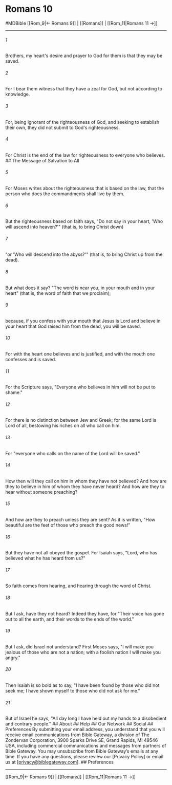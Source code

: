 # Romans 10
#MDBible
[[Rom_9|← Romans 9]] | [[Romans]] | [[Rom_11|Romans 11 →]]

***






###### 1 


Brothers, my heart's desire and prayer to God for them is that they may be saved. 





###### 2 


For I bear them witness that they have a zeal for God, but not according to knowledge. 





###### 3 


For, being ignorant of the righteousness of God, and seeking to establish their own, they did not submit to God's righteousness. 





###### 4 


For Christ is the end of the law for righteousness to everyone who believes. ## The Message of Salvation to All 





###### 5 


For Moses writes about the righteousness that is based on the law, that the person who does the commandments shall live by them. 





###### 6 


But the righteousness based on faith says, "Do not say in your heart, 'Who will ascend into heaven?'" (that is, to bring Christ down) 





###### 7 


"or 'Who will descend into the abyss?'" (that is, to bring Christ up from the dead). 





###### 8 


But what does it say? "The word is near you, in your mouth and in your heart" (that is, the word of faith that we proclaim); 





###### 9 


because, if you confess with your mouth that Jesus is Lord and believe in your heart that God raised him from the dead, you will be saved. 





###### 10 


For with the heart one believes and is justified, and with the mouth one confesses and is saved. 





###### 11 


For the Scripture says, "Everyone who believes in him will not be put to shame." 





###### 12 


For there is no distinction between Jew and Greek; for the same Lord is Lord of all, bestowing his riches on all who call on him. 





###### 13 


For "everyone who calls on the name of the Lord will be saved." 





###### 14 


How then will they call on him in whom they have not believed? And how are they to believe in him of whom they have never heard? And how are they to hear without someone preaching? 





###### 15 


And how are they to preach unless they are sent? As it is written, "How beautiful are the feet of those who preach the good news!" 





###### 16 


But they have not all obeyed the gospel. For Isaiah says, "Lord, who has believed what he has heard from us?" 





###### 17 


So faith comes from hearing, and hearing through the word of Christ. 





###### 18 


But I ask, have they not heard? Indeed they have, for "Their voice has gone out to all the earth, and their words to the ends of the world." 





###### 19 


But I ask, did Israel not understand? First Moses says, "I will make you jealous of those who are not a nation; with a foolish nation I will make you angry." 





###### 20 


Then Isaiah is so bold as to say, "I have been found by those who did not seek me; I have shown myself to those who did not ask for me." 





###### 21 


But of Israel he says, "All day long I have held out my hands to a disobedient and contrary people." ## About ## Help ## Our Network ## Social ## Preferences By submitting your email address, you understand that you will receive email communications from Bible Gateway, a division of The Zondervan Corporation, 3900 Sparks Drive SE, Grand Rapids, MI 49546 USA, including commercial communications and messages from partners of Bible Gateway. You may unsubscribe from Bible Gateway&rsquo;s emails at any time. If you have any questions, please review our [Privacy Policy] or email us at [privacy@biblegateway.com]. ## Preferences

***

[[Rom_9|← Romans 9]] | [[Romans]] | [[Rom_11|Romans 11 →]]
